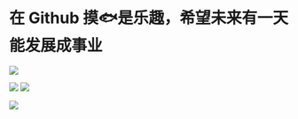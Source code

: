 # 在 Github 摸🐟是乐趣，希望未来有一天能发展成事业

<img src="https://readme-typing-svg.herokuapp.com/?lines=Welcome,%20visitor!;Hello%20Github%20World!&font=Roboto" />



![](http://github-profile-summary-cards.vercel.app/api/cards/stats?username=Ham0mer&theme=dracula)
![](http://github-profile-summary-cards.vercel.app/api/cards/productive-time?username=Ham0mer&theme=dracula&utcOffset=8)

![](http://github-profile-summary-cards.vercel.app/api/cards/profile-details?username=Ham0mer&theme=dracula)
